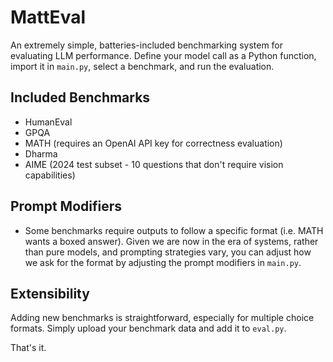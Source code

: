 # MattEval

An extremely simple, batteries-included benchmarking system for evaluating LLM performance. Define your model call as a Python function, import it in `main.py`, select a benchmark, and run the evaluation.

## Included Benchmarks

- HumanEval
- GPQA  
- MATH (requires an OpenAI API key for correctness evaluation)
- Dharma
- AIME (2024 test subset - 10 questions that don't require vision capabilities)

## Prompt Modifiers

- Some benchmarks require outputs to follow a specific format (i.e. MATH wants a boxed answer). Given we are now in the era of systems, rather than pure models, and prompting strategies vary, you can adjust how we ask for the format by adjusting the prompt modifiers in `main.py`.

## Extensibility

Adding new benchmarks is straightforward, especially for multiple choice formats. Simply upload your benchmark data and add it to `eval.py`.

That's it.
